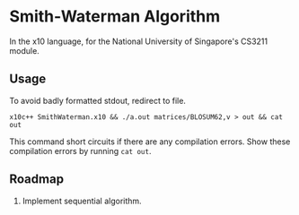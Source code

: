 # Smith-Waterman Algorithm
In the x10 language, for the National University of Singapore's CS3211 module.

## Usage
To avoid badly formatted stdout, redirect to file.
```
x10c++ SmithWaterman.x10 && ./a.out matrices/BLOSUM62,v > out && cat out
```
This command short circuits if there are any compilation errors.  Show these
compilation errors by running `cat out`.

## Roadmap
1. Implement sequential algorithm.
